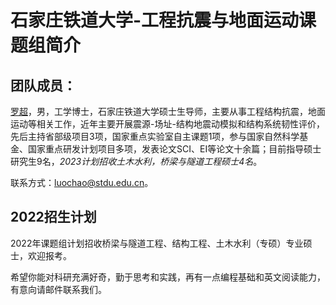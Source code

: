 # 石家庄铁道大学-工程抗震与地面运动课题组简介

## 团队成员：

[罗超](https://www.chaocompute.com/cv)，男，工学博士，石家庄铁道大学硕士生导师，主要从事工程结构抗震，地面运动等相关工作，近年主要开展震源-场址-结构地震动模拟和结构系统韧性评价，先后主持省部级项目3项，国家重点实验室自主课题1项，参与国家自然科学基金、国家重点研发计划项目多项，发表论文SCI、EI等论文十余篇；目前指导硕士研究生9名，*2023计划招收土木水利，桥梁与隧道工程硕士4名*。

联系方式：luochao@stdu.edu.cn。

<!-- [王昊](https://yjs.stdu.edu.cn/supervisor?code=020180108)，博士，石家庄铁道大学讲师。2017年于同济大学获得博士学位，University of California, Berkeley 联合培养博士。主要从事隔震及消能减震结构体系分析与工程实践、工程结构地震风险评估及抗震韧性评价等研究。目前主持河北省重点研发项目1项，河北省自然科学基金青年1项，河北省引进留学人员资助项目1项，国家重点实验室自主课题1项，发表SCI、EI等论文十余篇。

联系方式：wanghao@stdu.edu.cn。 -->

## 2022招生计划

2022年课题组计划招收桥梁与隧道工程、结构工程、土木水利（专硕）专业硕士，欢迎报考。

希望你能对科研充满好奇，勤于思考和实践，再有一点编程基础和英文阅读能力，有意向请邮件联系我们。
